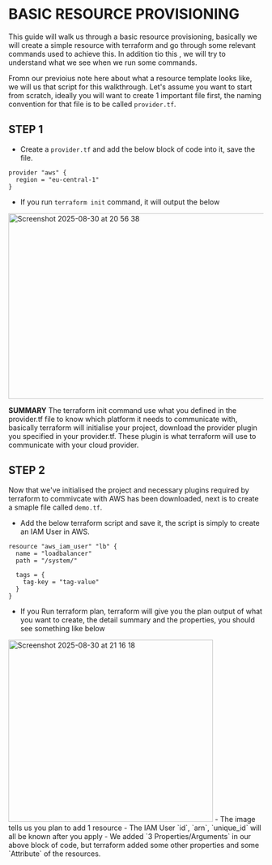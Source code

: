 
# BASIC RESOURCE PROVISIONING
This guide will walk us through a basic resource provisioning, basically we will create a simple resource with terraform and go 
through some relevant commands used to achieve this. In addition tio this , we will try to understand what we see when we run some commands.

Fromn our previoius note here about what a resource template looks like, we will us that script for this walkthrough.
Let's assume you want to start from scratch, ideally you will want to create 1 important file first, the naming convention for that file is to be called
`provider.tf`.

## STEP 1
- Create a `provider.tf` and add the below block of code into it, save the file.
```
provider "aws" {
  region = "eu-central-1"
}
```
- If you run `terraform init` command, it will output the below
<img width="706" height="366" alt="Screenshot 2025-08-30 at 20 56 38" src="https://github.com/user-attachments/assets/96830be8-4123-487c-ba1d-833f9fdd733e" />

**SUMMARY**
The terraform init command use what you defined in the provider.tf file to know which platform it needs to communicate with, basically terraform will initialise 
your project, download the provider plugin you specified in your provider.tf. These plugin is what terraform will use to communicate with your cloud
provider.

## STEP 2
Now that we've initialised the project and necessary plugins required by terraform to commivcate with AWS has been downloaded, next is to create a 
smaple file called `demo.tf`.
- Add the below terraform script and save it, the script is simply to create an IAM User in AWS.
```
resource "aws_iam_user" "lb" {
  name = "loadbalancer"
  path = "/system/"

  tags = {
    tag-key = "tag-value"
  }
}
```
- If you Run terraform plan, terraform will give you the plan output of what you want to create, the detail summary and the properties,
you should see something like below

<img width="404" height="359" alt="Screenshot 2025-08-30 at 21 16 18" src="https://github.com/user-attachments/assets/8529ab6f-d129-43a0-81da-3776e6c134df" />
- The image tells us you plan to add 1 resource
- The IAM User `id`, `arn`, `unique_id` will all be known after you apply
- We added `3 Properties/Arguments` in our above block of code, but terraform added some other properties and some `Attribute` of the resources.






